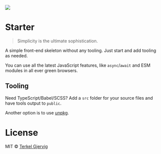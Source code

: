 ![](https://repository-images.githubusercontent.com/272579351/bf04cd80-af57-11ea-8580-9aef169d78ab)

# Starter
> Simplicity is the ultimate sophistication.

A simple front-end skeleton without any tooling. Just start and add tooling as needed.

You can use all the latest JavaScript features, like `async`/`await` and ESM modules in all ever green browsers.


## Tooling

Need TypeScript/Babel/SCSS? Add a `src` folder for your source files and have tools output to `public`.

Another option is to use [unpkg](http://unpkg.com). 


# License

MIT © [Terkel Gjervig](https://terkel.com)